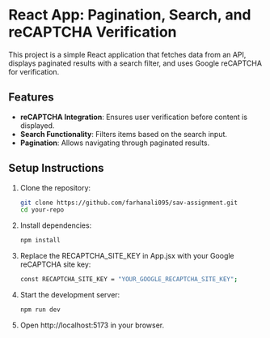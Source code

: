 # React App: Pagination, Search, and reCAPTCHA Verification

This project is a simple React application that fetches data from an API, displays paginated results with a search filter, and uses Google reCAPTCHA for verification.

## **Features**
- **reCAPTCHA Integration**: Ensures user verification before content is displayed.
- **Search Functionality**: Filters items based on the search input.
- **Pagination**: Allows navigating through paginated results.

## **Setup Instructions**

1. Clone the repository:
   ```bash
   git clone https://github.com/farhanali095/sav-assignment.git
   cd your-repo

2. Install dependencies:
   ```bash
   npm install

3. Replace the RECAPTCHA_SITE_KEY in App.jsx with your Google reCAPTCHA site key:
   ```bash
   const RECAPTCHA_SITE_KEY = "YOUR_GOOGLE_RECAPTCHA_SITE_KEY";

4. Start the development server:
   ```bash
   npm run dev

5. Open http://localhost:5173 in your browser.